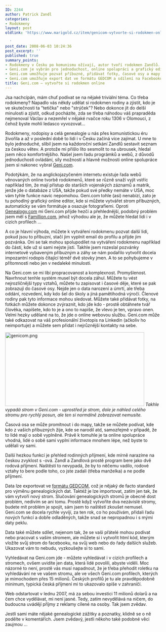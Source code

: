 ```yaml
---
ID: 2244
author: Patrick Zandl
categories:
- Rodokmeny
layout: post
oldlink: 'https://www.marigold.cz/item/genicom-vytvorte-si-rodokmen-online

  '
post_date: 2008-06-03 10:24:36
post_excerpt: ''
published: true
summary_points:
- Rodokmeny v Česku po komunismu ožívají, autor tvoří rodokmen Zandlů.
- Geni.com je vybrán pro jednoduchost, online spolupráci a grafický editor.
- Geni.com umožňuje pozvat příbuzné, přidávat fotky, časové osy a mapy.
- Geni.com umožňuje export dat ve formátu GEDCOM a sdílení na Facebooku.
title: Geni.com – vytvořte si rodokmen online
---
```


Jsa nachcípán, mám chuť podívat se na nějaké triviální téma. Co třeba rodokmeny? Napadlo vás někdy udělat si rodokmen rodiny a zjistit, kdo je ve skutečnosti ta "tetička" nebo "strýček"? Nebo dokonce jít do delší minulosti a zjistit, odkud pocházíte, zda se třeba náhodou váš prapraděda nejmenoval Václav a nezemřel v nějaké rvačce roku 1306 v Olomouci, z čehož byste mohli ledasco vyvozovat... 

Rodokmeny, rodopisy a celá genealogie u nás přes komunistickou éru živořila a až v poslední době to lidi i v Česku začíná více zajímat. U mne to bylo jednoduché, slíbil jsem na každoroční setkání Zandlů sestavit seznam za českou větev. A protože mi přišlo líto sesmolit to na ubrousek, hledal jsem něco komfortnějšího. Našel jsem řadu prográmků a webů, z důvodů jednoduchosti ovládání, síly možností a hlavně možnosti online spolupráce jsem si nakonec vybral <a href="http://www.Geni.com">Geni.com</a>.

Podotýkám, že na anglickojazyčeném internetu existuje řada webů věnovaných online tvorbě rodokmenů, které se různě snaží vyjít vstříc například tím, že mají přístup do starších vojenských záznamů a matrik, jenže jde o databáze z USA, takže pokud své předky nemáte v USA, moc vám tyhle funkce navíc nepomohou. Geni.com tohle (asi) nenabízí, zato je tu pohodlný grafický online editor, kde si můžete vytvářet strom příbuzných, automaticky se vám formátuje a osazuje fotografiemi. Oproti <a href="http://www.genealogy.com">Genealogy.com</a> mi Geni.com příjde hezčí a přehlednější, podobný problém jsem měl s <a href="http://www.famillion.com">Famillion.com</a>, jehož výhodou ale je, že můžete hledat lidi i v cizích profilech ... 

A co je hlavní výhoda, můžete k vytváření rodokmenu pozvat další lidi, pokud jsou to příbuzní, stačí jim vyplnit email do profilu a přijde jim pozvánka. Oni se tak mohou spolupodílet na vytváření rodokmenu například do částí, kde už si sami nejste jistí. Takhle jsem rozeslal pozvánky internetově vybaveným příbuzným a záhy se nám podařilo vytvořit docela impozantní rodopis čítající téměř dvě stovky jmen. A to se pohybujeme v přítomnosti nebo jen v nedaleké minulosti. 

Na Geni.com se mi líbí propracovanost a komplexnost. Promyšlenost. Navrhnout tenhle systém musel být docela záhul. Můžete tu vést nejrozličnější typy vztahů, můžete tu zapisovat i časové děje, které se pak zobrazují do časové osy. Nejde jen o data narození a úmrtí, ale třeba oddání, rozvedení, kdy kdo šel do školy a jiná pamětihodná výročí. Členové rodiny pak tyto informace mohou sledovat. Můžete také přidávat fotky, na fotkách můžete dokonce zvýraznit, kdo jde kdo - prostě obtáhnete tvář člověka, napíšete, kdo to je a ono to napíše, že vlevo je ten, vpravo onen. Velmi hezky udělané na to, že jde o online webovou službu. Geni.com může také odkazovat na váš profesionální životopis na Linkedin (ačkoliv ho neimportuje) a můžete sem přidat i nejrůznější kontakty na sebe. 

<img src="http://www.marigold.cz/wp-content/uploads/genicom.png" alt="genicom.png" border="0" width="450" height="238" />
<em>Takhle vypadá strom v Geni.com - uprostřed je strom, dole je náhled celého stromu pro rychlý posun, ale ten si normálně zobrazovat nemusíte. </em>

Časová osa se může promítnout i do mapy, takže se můžete podívat, kde kdo z vašich příbuzných žije, kde se narodil atd, samozřejmě v případě, že to lidé mají o sobě vyplněné. Právě k tomuhle je ta online spolupráce vhodná, lidé o sobě sami vyplní informace mnohem lépe, než byste to udělali vy sami. 

Další hezkou funkcí je přehled rodinných příjmení, kde mírně narazíme na českou zvyklost s -ová. Zandl a Zandlová prostě program bere jako dvě rodová příjmení. Naštěstí to nevypadá, že by to něčemu vadilo, rodové vztahy to bere podle toho, co jste zadali (třeba manželka) a ne podle příjmení. 

Data lze exportovat ve <a href="http://en.wikipedia.org/wiki/GEDCOM">formátu GEDCOM</a>, což je nějaký de facto standard pro výměnu genealogických dat. Taktéž je lze importovat, zatím jen tak, že vám vytvoří nový strom. Slučování genealogických stromů je obecně dost problém, nedivím se ani tomu. Prostě když vytvoříte dva nezávislé stromy, budete mít problém je spojit, sám jsem to naštěstí zkoušet nemusel. Geni.com se docela rychle vyvíjí, za ten rok, co ho používám, přidali řadu nových funkcí a dobře odladěných, takže snad se nepropadnou i s mými daty peklu. 

Data také můžete sdílet, nejenom tak, že se vaši přátelé mohou podívat nebo pracovat s vaším stromem, ale můžete si i vytvořit html kód, kterým vložíte svůj strom do facebooku, na svůj web nebo do řady dalších služeb. Ukazovat vám to nebudu, vyzkoušejte si to sami. 

Vyhledávat na Geni.com jde - můžete vyhledávat i v cizích profilech a stromech, ovšem uvidíte jen data, která lidé povolili, abyste viděli. Moc názorné to není, prostě vás musí napadnout, že je třeba přehodit roletku na vyhledávání ne ve vašem stromu, ale ve všech Geni.com profilech, kterých je mimochodem přes 15 milionů. Českých profilů je tu ale pravděpodobně minimum, typická česká příjmení mi to ukazovalo spíše v zahraničí. 

Web odstartovat v lednu 2007, má za sebou investici 11 milionů dolarů a na čem chce vydělávat, mi není jasné. Tedy, zatím nevydělává na ničem, do budoucna uvádějí příjmy z reklamy cílené na osoby. Tak jsem zvědav. 

Jestli sami máte nějaké genealogické zážitky a poznatky, klidně se o ně podělte v komentářích. Jsem zvědavý, jestli někoho také podobné věci zaujmou ...